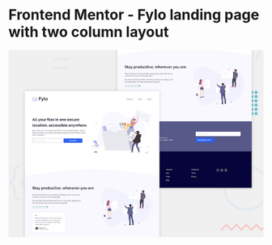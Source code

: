 # Frontend Mentor - Fylo landing page with two column layout

![Design preview for the Fylo landing page with two column layout challenge](./images/desktop-preview.jpg)

